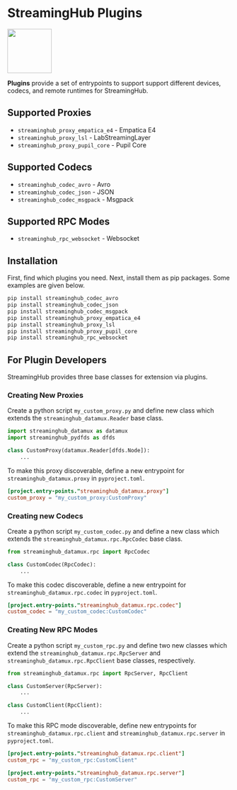 # StreamingHub Plugins

<img src="https://i.imgur.com/xSieE3V.png" height="100px">

**Plugins** provide a set of entrypoints to support support different devices, codecs, and remote runtimes for StreamingHub.

## Supported Proxies

* `streaminghub_proxy_empatica_e4` - Empatica E4
* `streaminghub_proxy_lsl` - LabStreamingLayer
* `streaminghub_proxy_pupil_core` - Pupil Core

## Supported Codecs

* `streaminghub_codec_avro` - Avro
* `streaminghub_codec_json` - JSON
* `streaminghub_codec_msgpack` - Msgpack

## Supported RPC Modes

* `streaminghub_rpc_websocket` - Websocket

## Installation

First, find which plugins you need. Next, install them as pip packages.
Some examples are given below.

```bash
pip install streaminghub_codec_avro
pip install streaminghub_codec_json
pip install streaminghub_codec_msgpack
pip install streaminghub_proxy_empatica_e4
pip install streaminghub_proxy_lsl
pip install streaminghub_proxy_pupil_core
pip install streaminghub_rpc_websocket

```

## For Plugin Developers

StreamingHub provides three base classes for extension via plugins.

### Creating New Proxies

Create a python script `my_custom_proxy.py` and define new class which extends the `streaminghub_datamux.Reader` base class.

```python
import streaminghub_datamux as datamux
import streaminghub_pydfds as dfds

class CustomProxy(datamux.Reader[dfds.Node]):
    ...

```

To make this proxy discoverable, define a new entrypoint for `streaminghub_datamux.proxy` in `pyproject.toml`.

```toml
[project.entry-points."streaminghub_datamux.proxy"]
custom_proxy = "my_custom_proxy:CustomProxy"

```

### Creating new Codecs

Create a python script `my_custom_codec.py` and define a new class which extends the `streaminghub_datamux.rpc.RpcCodec` base class.

```python
from streaminghub_datamux.rpc import RpcCodec

class CustomCodec(RpcCodec):
    ...

```

To make this codec discoverable, define a new entrypoint for `streaminghub_datamux.rpc.codec` in `pyproject.toml`.

```toml
[project.entry-points."streaminghub_datamux.rpc.codec"]
custom_codec = "my_custom_codec:CustomCodec"

```

### Creating New RPC Modes

Create a python script `my_custom_rpc.py` and define two new classes which extend the `streaminghub_datamux.rpc.RpcServer` and `streaminghub_datamux.rpc.RpcClient` base classes, respectively.

```python
from streaminghub_datamux.rpc import RpcServer, RpcClient

class CustomServer(RpcServer):
    ...

class CustomClient(RpcClient):
    ...

```

To make this RPC mode discoverable, define new entrypoints for `streaminghub_datamux.rpc.client` and `streaminghub_datamux.rpc.server` in `pyproject.toml`.

```toml
[project.entry-points."streaminghub_datamux.rpc.client"]
custom_rpc = "my_custom_rpc:CustomClient"

[project.entry-points."streaminghub_datamux.rpc.server"]
custom_rpc = "my_custom_rpc:CustomServer"

```

